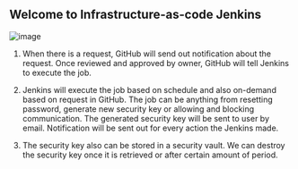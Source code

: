 ## Welcome to Infrastructure-as-code Jenkins

![image](https://user-images.githubusercontent.com/31083956/69000699-d1aa1c00-090e-11ea-8517-28cacac60c0f.png)

1. When there is a request, GitHub will send out notification about the request. Once reviewed and approved by owner, GitHub will tell  Jenkins to execute the job.

1. Jenkins will execute the job based on schedule and also on-demand based on request in GitHub. The job can be anything from resetting password, generate new security key or allowing and blocking communication. The generated security key will be sent to user by email. Notification will be sent out for every action the Jenkins made.

1. The security key also can be stored in a security vault. We can destroy the security key once it is retrieved or after certain amount of period.
